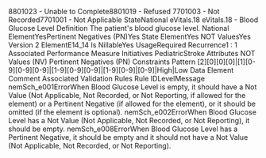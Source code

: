 

8801023 - Unable to Complete8801019 - Refused
7701003 - Not Recorded7701001 - Not Applicable
StateNational
eVitals.18
eVitals.18 - Blood Glucose Level
Definition
The patient's blood glucose level.
National ElementYesPertinent Negatives (PN)Yes
State ElementYes
NOT ValuesYes
Version 2 ElementE14_14
Is NillableYes
UsageRequired
Recurrence1 : 1
Associated Performance Measure Initiatives
PediatricStroke
Attributes
NOT Values (NV)
Pertinent Negatives (PN)
Constraints
Pattern
[2][0][0][0]|[1][0-9][0-9][0-9]|[1-9][0-9][0-9]|[1-9][0-9]|[0-9]|High|Low
Data Element Comment
Associated Validation Rules
Rule IDLevelMessage
nemSch_e001ErrorWhen Blood Glucose Level is empty, it should have a Not Value (Not Applicable, Not Recorded,
or Not Reporting, if allowed for the element) or a Pertinent Negative (if allowed for the element),
or it should be omitted (if the element is optional).
nemSch_e002ErrorWhen Blood Glucose Level has a Not Value (Not Applicable, Not Recorded, or Not Reporting), it
should be empty.
nemSch_e008ErrorWhen Blood Glucose Level has a Pertinent Negative, it should be empty and it should not have a
Not Value (Not Applicable, Not Recorded, or Not Reporting).